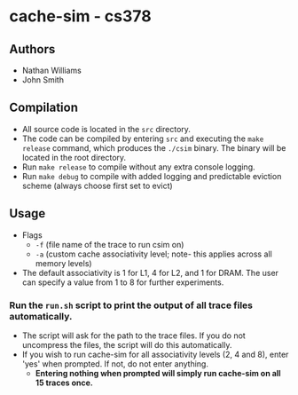 # cache-sim - cs378
## Authors
- Nathan Williams
- John Smith

## Compilation
- All source code is located in the `src` directory.
- The code can be compiled by entering `src` and executing the `make release` command, which produces the `./csim` binary. The binary will be located in the root directory.
- Run `make release` to compile without any extra console logging.
- Run `make debug` to compile with added logging and predictable eviction scheme (always choose first set to evict)

## Usage
- Flags
  - `-f` (file name of the trace to run csim on)
  - `-a` (custom cache associativity level; note- this applies across all memory levels)
- The default associativity is 1 for L1, 4 for L2, and 1 for DRAM. The user can specify a value from 1 to 8 for further experiments.

### Run the `run.sh` script to print the output of all trace files automatically.
- The script will ask for the path to the trace files. If you do not uncompress the files, the script will do this automatically.
- If you wish to run cache-sim for all associativity levels (2, 4 and 8), enter 'yes' when prompted. If not, do not enter anything.
  -  __Entering nothing when prompted will simply run cache-sim on all 15 traces once.__